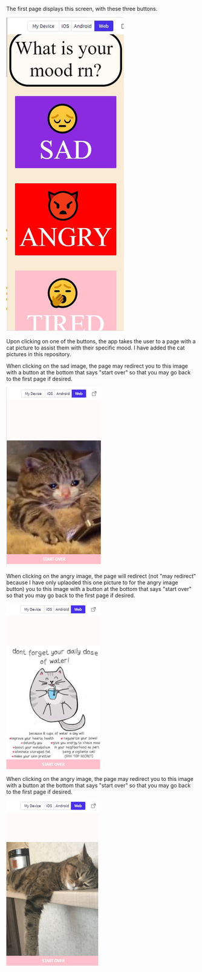 The first page displays this screen, with these three buttons.

![](1stPageScreenshot.JPG)

Upon clicking on one of the buttons, the app takes the user to a page with a cat picture to assist them with their specific mood.
I have added the cat pictures in this repository.

When clicking on the sad image, the page may redirect you to this image with a button at the bottom that says "start over" so that you may go back to the first page if desired.

![](2nd%20page%20sad.PNG)

When clicking on the angry image, the page will redirect (not "may redirect" because I have only uplaoded this one picture to for the angry image button) you to this image with a button at the bottom that says "start over" so that you may go back to the first page if desired.

![](2nd%20page%20angry.PNG)

When clicking on the angry image, the page may redirect you to this image with a button at the bottom that says "start over" so that you may go back to the first page if desired.

![](2nd%20page%20tired.PNG)
